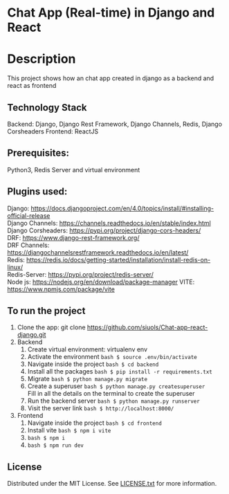 # Chat App (Real-time) in Django and React

# Description
This project shows how an chat app created in django as a backend and react as frontend

## Technology Stack
Backend: Django, Django Rest Framework, Django Channels, Redis, Django Corsheaders
Frontend: ReactJS

## Prerequisites: 
Python3, Redis Server and virtual environment

## Plugins used:

Django: https://docs.djangoproject.com/en/4.0/topics/install/#installing-official-release<br />
Django Channels: https://channels.readthedocs.io/en/stable/index.html<br />
Django Corsheaders: https://pypi.org/project/django-cors-headers/<br />
DRF: https://www.django-rest-framework.org/<br />
DRF Channels: https://djangochannelsrestframework.readthedocs.io/en/latest/<br />
Redis: https://redis.io/docs/getting-started/installation/install-redis-on-linux/<br />
Redis-Server: https://pypi.org/project/redis-server/<br />
Node js: https://nodejs.org/en/download/package-manager
VITE: https://www.npmjs.com/package/vite

## To run the project
1. Clone the app: git clone https://github.com/siuols/Chat-app-react-django.git
2. Backend
    1. Create virtual environment: virtualenv env
    2. Activate the environment ```bash $ source .env/bin/activate```
    3. Navigate inside the project ```bash $ cd backend```
    4. Install all the packages ```bash $ pip install -r requirements.txt```
    5. Migrate ```bash $ python manage.py migrate```
    6. Create a superuser ```bash $ python manage.py createsuperuser``` <br />
        Fill in all the details on the terminal to create the superuser
    7. Run the backend server ```bash $ python manage.py runserver```
    8. Visit the server link ```bash $ http://localhost:8000/```
3. Frontend
    1. Navigate inside the project ```bash $ cd frontend ```
    2. Install vite ```bash $ npm i vite```
    3. ```bash $ npm i ```
    4. ```bash $ npm run dev ```
    
## License
Distributed under the MIT License. See [LICENSE.txt](./LICENSE) for more information.
